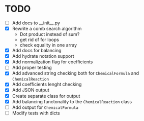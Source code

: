 # TODO
- [ ] Add docs to \_\_init__.py
- [x] Rewrite a comb search algorithm
  - Dot product instead of sum?
  - get rid of for loops
  - check equality in one array
- [x] Add docs for balancing
- [x] Add hydrate notation support
- [x] Add normalization flag for coefficients
- [ ] Add proper testing
- [x] Add advanced string checking both for `ChemicalFormula` and `ChemicalReaction`
- [x] Add coefficients lenght checking
- [x] Add JSON output
- [x] Create separate class for output
- [x] Add balancing functonality to the  `ChemicalReaction` class
- [ ] Add output for `ChemicalFormula`
- [ ] Modify tests with dicts